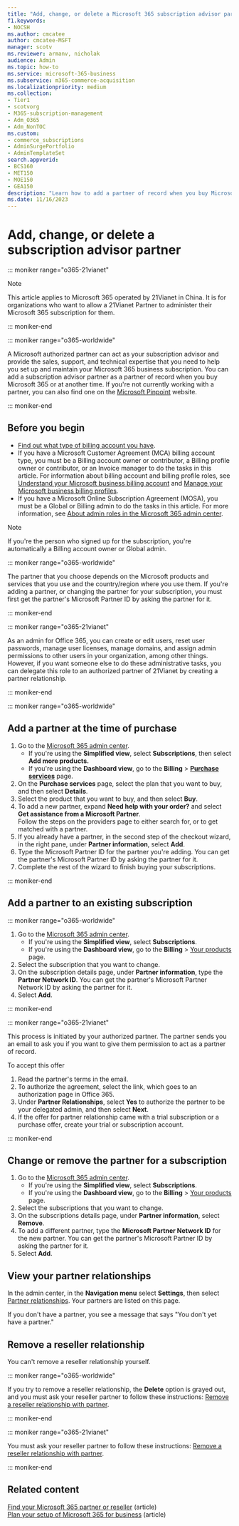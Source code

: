 ```yaml
---
title: "Add, change, or delete a Microsoft 365 subscription advisor partner"
f1.keywords:
- NOCSH
ms.author: cmcatee
author: cmcatee-MSFT
manager: scotv
ms.reviewer: armanv, nicholak
audience: Admin
ms.topic: how-to
ms.service: microsoft-365-business
ms.subservice: m365-commerce-acquisition
ms.localizationpriority: medium
ms.collection: 
- Tier1
- scotvorg
- M365-subscription-management 
- Adm_O365
- Adm_NonTOC
ms.custom: 
- commerce_subscriptions
- AdminSurgePortfolio
- AdminTemplateSet
search.appverid:
- BCS160
- MET150
- MOE150
- GEA150
description: "Learn how to add a partner of record when you buy Microsoft 365, change the partner, or delete a partner from a subscription."
ms.date: 11/16/2023
---
```


# Add, change, or delete a subscription advisor partner

::: moniker range="o365-21vianet"

> [!NOTE]
> This article applies to Microsoft 365 operated by 21Vianet in China. It is for organizations who want to allow a 21Vianet Partner to administer their Microsoft 365 subscription for them.

::: moniker-end

::: moniker range="o365-worldwide"

A Microsoft authorized partner can act as your subscription advisor and provide the sales, support, and technical expertise that you need to help you set up and maintain your Microsoft 365 business subscription. You can add a subscription advisor partner as a partner of record when you buy Microsoft 365 or at another time. If you're not currently working with a partner, you can also find one on the [Microsoft Pinpoint](https://pinpoint.microsoft.com) website.

::: moniker-end

## Before you begin

- [Find out what type of billing account you have](../../commerce/manage-billing-accounts.md#view-my-billing-accounts).
- If you have a Microsoft Customer Agreement (MCA) billing account type, you must be a Billing account owner or contributor, a Billing profile owner or contributor, or an Invoice manager to do the tasks in this article. For information about billing account and billing profile roles, see [Understand your Microsoft business billing account](../../commerce/manage-billing-accounts.md) and [Manage your Microsoft business billing profiles](../../commerce/billing-and-payments/manage-billing-profiles.md).
- If you have a Microsoft Online Subscription Agreement (MOSA), you must be a Global or Billing admin to do the tasks in this article. For more information, see [About admin roles in the Microsoft 365 admin center](../add-users/about-admin-roles.md).

> [!NOTE]
> If you're the person who signed up for the subscription, you're automatically a Billing account owner or Global admin.

::: moniker range="o365-worldwide"

The partner that you choose depends on the Microsoft products and services that you use and the country/region where you use them. If you're adding a partner, or changing the partner for your subscription, you must first get the partner's Microsoft Partner ID by asking the partner for it.

::: moniker-end

::: moniker range="o365-21vianet"

As an admin for Office 365, you can create or edit users, reset user passwords, manage user licenses, manage domains, and assign admin permissions to other users in your organization, among other things. However, if you want someone else to do these administrative tasks, you can delegate this role to an authorized partner of 21Vianet by creating a partner relationship.

::: moniker-end

::: moniker range="o365-worldwide"

## Add a partner at the time of purchase

1. Go to the <a href="https://go.microsoft.com/fwlink/p/?linkid=2024339" target="_blank">Microsoft 365 admin center</a>.
    - If you're using the **Simplified view**, select **Subscriptions**, then select **Add more products.**
    - If you're using the **Dashboard view**, go to the **Billing** \> <a href="https://go.microsoft.com/fwlink/p/?linkid=868433" target="_blank">**Purchase services**</a> page.
2. On the **Purchase services** page, select the plan that you want to buy, and then select **Details**.
3. Select the product that you want to buy, and then select **Buy**.
4. To add a new partner, expand **Need help with your order?** and select **Get assistance from a Microsoft Partner**.<br/>
Follow the steps on the providers page to either search for, or to get matched with a partner.
5. If you already have a partner, in the second step of the checkout wizard, in the right pane, under **Partner information**, select **Add**.
6. Type the Microsoft Partner ID for the partner you're adding. You can get the partner's Microsoft Partner ID by asking the partner for it.
7. Complete the rest of the wizard to finish buying your subscriptions.

::: moniker-end

## Add a partner to an existing subscription

::: moniker range="o365-worldwide"

1. Go to the <a href="https://go.microsoft.com/fwlink/p/?linkid=2024339" target="_blank">Microsoft 365 admin center</a>.
    - If you're using the **Simplified view**, select **Subscriptions**.
    - If you're using the **Dashboard view**, go to the **Billing** \> <a href="https://go.microsoft.com/fwlink/p/?linkid=842054" target="_blank">Your products</a> page.
2. Select the subscription that you want to change.
3. On the subscription details page, under **Partner information**, type the **Partner Network ID**. You can get the partner's Microsoft Partner Network ID by asking the partner for it.
4. Select **Add**.

::: moniker-end

::: moniker range="o365-21vianet"

This process is initiated by your authorized partner. The partner sends you an email to ask you if you want to give them permission to act as a partner of record.
  
To accept this offer
  
1. Read the partner's terms in the email.
2. To authorize the agreement, select the link, which goes to an authorization page in Office 365.
3. Under **Partner Relationships**, select **Yes** to authorize the partner to be your delegated admin, and then select **Next**.
4. If the offer for partner relationship came with a trial subscription or a purchase offer, create your trial or subscription account.

::: moniker-end

## Change or remove the partner for a subscription

1. Go to the <a href="https://go.microsoft.com/fwlink/p/?linkid=2024339" target="_blank">Microsoft 365 admin center</a>.
    - If you're using the **Simplified view**, select **Subscriptions**.
    - If you're using the **Dashboard view**, go to the **Billing** \> <a href="https://go.microsoft.com/fwlink/p/?linkid=842054" target="_blank">Your products</a> page.
2. Select the subscriptions that you want to change.
3. On the subscriptions details page, under **Partner information**, select **Remove**.
4. To add a different partner, type the **Microsoft Partner Network ID** for the new partner. You can get the partner's Microsoft Partner ID by asking the partner for it.
5. Select **Add**.
  
## View your partner relationships

In the admin center, in the **Navigation menu** select **Settings**, then select <a href="https://go.microsoft.com/fwlink/p/?linkid=2074649" target="_blank">Partner relationships</a>. Your partners are listed on this page.

If you don't have a partner, you see a message that says "You don't yet have a partner."
  
## Remove a reseller relationship

You can't remove a reseller relationship yourself.

::: moniker range="o365-worldwide"
  
If you try to remove a reseller relationship, the **Delete** option is grayed out, and you must ask your reseller partner to follow these instructions: [Remove a reseller relationship with partner](/partner-center/remove-a-relationship).

::: moniker-end

::: moniker range="o365-21vianet"
  
You must ask your reseller partner to follow these instructions: [Remove a reseller relationship with partner](/partner-center/remove-a-relationship).
  
::: moniker-end

## Related content

[Find your Microsoft 365 partner or reseller](../manage/find-your-partner-or-reseller.md) (article)\
[Plan your setup of Microsoft 365 for business](../setup/plan-your-setup.md) (article)
